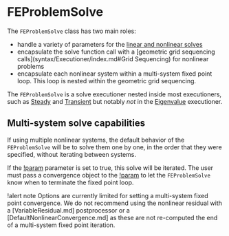 # FEProblemSolve

The `FEProblemSolve` class has two main roles:

- handle a variety of parameters for the [linear and nonlinear solves](systems/NonlinearSystem.md)
- encapsulate the solve function call with a [geometric grid sequencing calls](syntax/Executioner/index.md#Grid Sequencing) for nonlinear problems
- encapsulate each nonlinear system within a multi-system fixed point loop. This loop is nested within the geometric grid sequencing.

The `FEProblemSolve` is a solve executioner nested inside most executioners,
such as [Steady](executioners/Steady.md) and [Transient](executioners/Transient.md) but notably *not* in the [Eigenvalue](executioners/Eigenvalue.md) executioner.

## Multi-system solve capabilities

If using multiple nonlinear systems, the default behavior of the `FEProblemSolve` will be to solve them one by one,
in the order that they were specified, without iterating between systems.

If the [!param](/Executioner/Steady/multi_system_fixed_point) parameter is set to true, this solve will be iterated.
The user must pass a convergence object to the [!param](/Executioner/Steady/multi_system_fixed_point_convergence)
to let the `FEProblemSolve` know when to terminate the fixed point loop.

!alert note
Options are currently limited for setting a multi-system fixed point convergence. We do not recommend using the
nonlinear residual with a [VariableResidual.md] postprocessor or a [DefaultNonlinearConvergence.md] as these
are not re-computed the end of a multi-system fixed point iteration.
